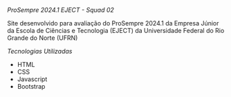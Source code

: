 *ProSempre 2024.1 EJECT - Squad 02*

Site desenvolvido para avaliação do ProSempre 2024.1 da Empresa Júnior da Escola de Ciências e Tecnologia (EJECT) da Universidade Federal do Rio Grande do Norte (UFRN)

*Tecnologias Utilizadas*
- HTML
- CSS
- Javascript
- Bootstrap
